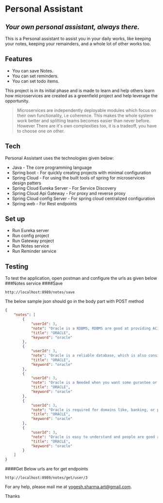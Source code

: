 # Personal Assistant
## _Your own personal assistant, always there._

This is a Personal assistant to assist you in your daily works, like keeping your notes, keeping your remainders, 
and a whole lot of other works too.

## Features
- You can save Notes.
- You can set reminders.
- You can set todo items.

This project is in its initial phase and is made to learn and help others learn how microservices are created
as a greenfield project and help leverage the opportunity.

> Microservices are independently deployable modules which focus on their own functionality, i.e coherence.
> This makes the whole system work better and splitting teams becomes easier than never before.
> However There are it's own complexities too, it is a tradeoff, you have to choose one on other.

## Tech

Personal Assistant uses the technologies given below:

- Java - The core programming language
- Spring boot - For quickly creating projects with minimal configuration
- Spring Cloud - For using the built tools of spring for microservices design patters
- Spring Cloud Eureka Server - For Service Discovery
- Spring Cloud Api Gateway - For proxy and reverse proxy
- Spring Cloud config Server - For spring cloud centralized configuration
- Spring web - For Rest endpoints

## Set up

- Run Eureka server
- Run config project
- Run Gateway project
- Run Notes service
- Run Reminder service

## Testing

To test the application, open postman and configure the urls as given below
###Notes service
####Save

``` 
http://localhost:8989/notes/save 
```
The below sample json should go in the body part with POST method
```json
{
    "notes": [
        {
            "userId": 3,
            "note": "Oracle is a RDBMS, RDBMS are good at providing ACID properties",
            "title": "ORACLE",
            "keyword": "oracle"
        },
        {
            "userId": 3,
            "note": "Oracle is a reliable database, which is also consistent",
            "title": "ORACLE",
            "keyword": "oracle"
        },
        {
            "userId": 3,
            "note": "Oracle is a Needed when you want some gurantee or assurance in your transactions",
            "title": "ORACLE",
            "keyword": "oracle"
        },
        {
            "userId": 3,
            "note": "Oracle is required for domains like, banking, or payment or any transaction related work",
            "title": "ORACLE",
            "keyword": "oracle"
        },
        {
            "userId": 3,
            "note": "Oracle is easy to understand and people are good at RDBMS because its taught from school",
            "title": "ORACLE",
            "keyword": "oracle"
        }
    ]
}
```
####Get
Below urls are for get endpoints

```shell
http://localhost:8989/notes/get/user/3
```

For any help, please mail me at yogesh.sharma.art@gmail.com.

Thanks